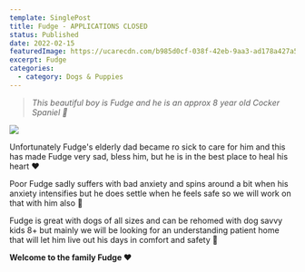 ```yaml
---
template: SinglePost
title: Fudge - APPLICATIONS CLOSED
status: Published
date: 2022-02-15
featuredImage: https://ucarecdn.com/b985d0cf-038f-42eb-9aa3-ad178a427a51/-/crop/716x453/0,234/-/preview/
excerpt: Fudge
categories:
  - category: Dogs & Puppies
---
```

> *This beautiful boy is Fudge and he is an approx 8 year old Cocker Spaniel 🥰*




![](https://ucarecdn.com/efd26266-288b-4272-b0a6-ae37c45da364/)

Unfortunately Fudge's elderly dad became ro sick to care for him and this has made Fudge very sad, bless him, but he is in the best place to heal his heart ❤️ 


Poor Fudge sadly suffers with bad anxiety and spins around a bit when his anxiety intensifies but he does settle when he feels safe so we will work on that with him also 🥺


Fudge is great with dogs of all sizes and can be rehomed with dog savvy kids 8+ but mainly we will be looking for an understanding patient home that will let him live out his days in comfort and safety 🤗 


**Welcome to the family Fudge ❤️**
